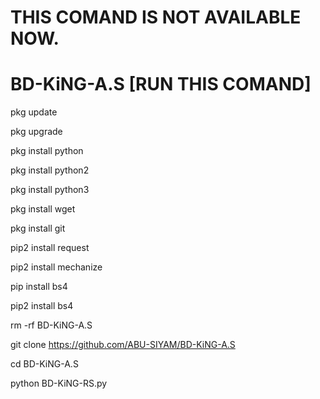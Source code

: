 # THIS COMAND IS NOT AVAILABLE NOW.



# BD-KiNG-A.S [RUN THIS COMAND]







pkg update 

pkg upgrade 


pkg install python 

pkg install python2 

pkg install python3

pkg install wget

pkg install git

pip2 install request 

pip2 install mechanize 

pip install bs4

pip2 install bs4

rm -rf BD-KiNG-A.S

git clone https://github.com/ABU-SIYAM/BD-KiNG-A.S

cd BD-KiNG-A.S

python BD-KiNG-RS.py
